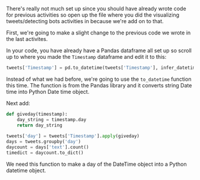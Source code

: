 <!--title="Set-up"-->

There's really not much set up since you should have already wrote code for previous activities so open up the file where you did the visualizing tweets/detecting bots activities in because we're add on to that.

First, we're going to make a slight change to the previous code we wrote in the last activites. 

In your code, you have already have a Pandas dataframe all set up so scroll up to where you made the ``Timestamp`` dataframe and edit it to this:
```python
tweets['Timestamp'] = pd.to_datetime(tweets['Timestamp'], infer_datetime_format = "%d/%m/%Y", utc  = False)
```
Instead of what we had before, we're going to use the ``to_datetime`` function this time. The function is from the Pandas library and it converts string Date time into Python Date time object.

Next add:

```python
def giveday(timestamp):
    day_string = timestamp.day
    return day_string
  
tweets['day'] = tweets['Timestamp'].apply(giveday)
days = tweets.groupby('day')
daycount = days['text'].count()
timedict = daycount.to_dict()
```

We need this function to make a day of the DateTime object into a Python datetime object.

 

